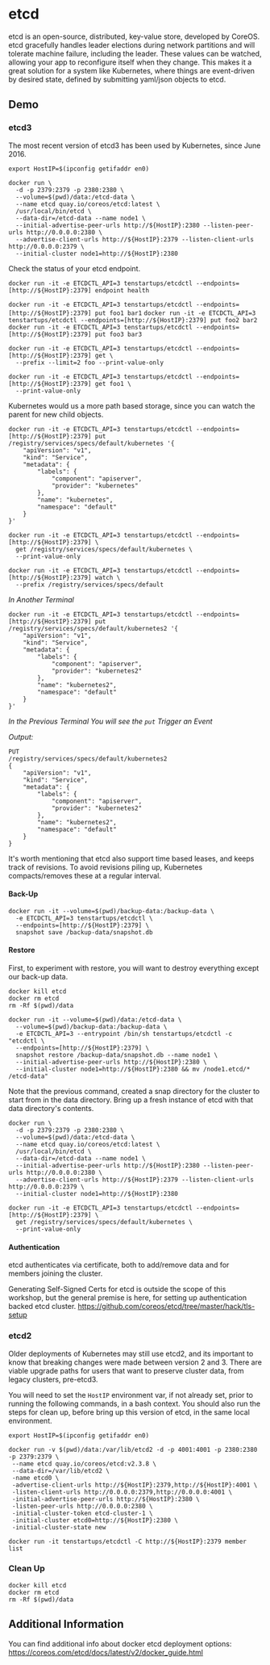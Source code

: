 # etcd
etcd is an open-source, distributed, key-value store, developed by CoreOS. etcd gracefully handles leader elections during network partitions and will tolerate machine failure, including the leader. These values can be watched, allowing your app to reconfigure itself when they change. This makes it a great solution for a system like Kubernetes, where things are event-driven by desired state, defined by submitting yaml/json objects to etcd.

## Demo

### etcd3
The most recent version of etcd3 has been used by Kubernetes, since June 2016.

`export HostIP=$(ipconfig getifaddr en0)`

```
docker run \
  -d -p 2379:2379 -p 2380:2380 \
  --volume=$(pwd)/data:/etcd-data \
  --name etcd quay.io/coreos/etcd:latest \
  /usr/local/bin/etcd \
  --data-dir=/etcd-data --name node1 \
  --initial-advertise-peer-urls http://${HostIP}:2380 --listen-peer-urls http://0.0.0.0:2380 \
  --advertise-client-urls http://${HostIP}:2379 --listen-client-urls http://0.0.0.0:2379 \
  --initial-cluster node1=http://${HostIP}:2380
```

Check the status of your etcd endpoint.

`docker run -it -e ETCDCTL_API=3 tenstartups/etcdctl --endpoints=[http://${HostIP}:2379] endpoint health`

`docker run -it -e ETCDCTL_API=3 tenstartups/etcdctl --endpoints=[http://${HostIP}:2379] put foo1 bar1`
`docker run -it -e ETCDCTL_API=3 tenstartups/etcdctl --endpoints=[http://${HostIP}:2379] put foo2 bar2`
`docker run -it -e ETCDCTL_API=3 tenstartups/etcdctl --endpoints=[http://${HostIP}:2379] put foo3 bar3`

```
docker run -it -e ETCDCTL_API=3 tenstartups/etcdctl --endpoints=[http://${HostIP}:2379] get \
  --prefix --limit=2 foo --print-value-only
```

```
docker run -it -e ETCDCTL_API=3 tenstartups/etcdctl --endpoints=[http://${HostIP}:2379] get foo1 \
  --print-value-only
```

Kubernetes would us a more path based storage, since you can watch the parent for new child objects.

```
docker run -it -e ETCDCTL_API=3 tenstartups/etcdctl --endpoints=[http://${HostIP}:2379] put /registry/services/specs/default/kubernetes '{ 
    "apiVersion": "v1",
    "kind": "Service",
    "metadata": {
        "labels": {
            "component": "apiserver",
            "provider": "kubernetes"
        },
        "name": "kubernetes",
        "namespace": "default"
    }
}'
```

```
docker run -it -e ETCDCTL_API=3 tenstartups/etcdctl --endpoints=[http://${HostIP}:2379] \
  get /registry/services/specs/default/kubernetes \
  --print-value-only
```

```
docker run -it -e ETCDCTL_API=3 tenstartups/etcdctl --endpoints=[http://${HostIP}:2379] watch \
  --prefix /registry/services/specs/default
```

*In Another Terminal*
```
docker run -it -e ETCDCTL_API=3 tenstartups/etcdctl --endpoints=[http://${HostIP}:2379] put /registry/services/specs/default/kubernetes2 '{ 
    "apiVersion": "v1",
    "kind": "Service",
    "metadata": {
        "labels": {
            "component": "apiserver",
            "provider": "kubernetes2"
        },
        "name": "kubernetes2",
        "namespace": "default"
    }
}'
```

*In the Previous Terminal You will see the `put` Trigger an Event*

*Output:*
```
PUT
/registry/services/specs/default/kubernetes2
{ 
    "apiVersion": "v1",
    "kind": "Service",
    "metadata": {
        "labels": {
            "component": "apiserver",
            "provider": "kubernetes2"
        },
        "name": "kubernetes2",
        "namespace": "default"
    }
}
```

It's worth mentioning that etcd also support time based leases, and keeps track of revisions. To avoid revisions piling up, Kubernetes compacts/removes these at a regular interval.

#### Back-Up
```
docker run -it --volume=$(pwd)/backup-data:/backup-data \
  -e ETCDCTL_API=3 tenstartups/etcdctl \
  --endpoints=[http://${HostIP}:2379] \
  snapshot save /backup-data/snapshot.db
```

#### Restore
First, to experiment with restore, you will want to destroy everything except our back-up data.
```
docker kill etcd
docker rm etcd
rm -Rf $(pwd)/data
```

```
docker run -it --volume=$(pwd)/data:/etcd-data \
  --volume=$(pwd)/backup-data:/backup-data \
  -e ETCDCTL_API=3 --entrypoint /bin/sh tenstartups/etcdctl -c "etcdctl \
  --endpoints=[http://${HostIP}:2379] \
  snapshot restore /backup-data/snapshot.db --name node1 \
  --initial-advertise-peer-urls http://${HostIP}:2380 \
  --initial-cluster node1=http://${HostIP}:2380 && mv /node1.etcd/* /etcd-data"
```

Note that the previous command, created a snap directory for the cluster to start from in the data directory. Bring up a fresh instance of etcd with that data directory's contents.

```
docker run \
  -d -p 2379:2379 -p 2380:2380 \
  --volume=$(pwd)/data:/etcd-data \
  --name etcd quay.io/coreos/etcd:latest \
  /usr/local/bin/etcd \
  --data-dir=/etcd-data --name node1 \
  --initial-advertise-peer-urls http://${HostIP}:2380 --listen-peer-urls http://0.0.0.0:2380 \
  --advertise-client-urls http://${HostIP}:2379 --listen-client-urls http://0.0.0.0:2379 \
  --initial-cluster node1=http://${HostIP}:2380
```

```
docker run -it -e ETCDCTL_API=3 tenstartups/etcdctl --endpoints=[http://${HostIP}:2379] \
  get /registry/services/specs/default/kubernetes \
  --print-value-only
```

#### Authentication
etcd authenticates via certificate, both to add/remove data and for members joining the cluster. 

Generating Self-Signed Certs for etcd is outside the scope of this workshop, but the general premise is here, for setting up authentication backed etcd cluster.
https://github.com/coreos/etcd/tree/master/hack/tls-setup

### etcd2
Older deployments of Kubernetes may still use etcd2, and its important to know that breaking changes were made between version 2 and 3. There are viable upgrade paths for users that want to preserve cluster data, from legacy clusters, pre-etcd3. 

You will need to set the `HostIP` environment var, if not already set, prior to running the following commands, in a bash context. You should also run the steps for clean up, before bring up this version of etcd, in the same local environment.

`export HostIP=$(ipconfig getifaddr en0)`

```
docker run -v $(pwd)/data:/var/lib/etcd2 -d -p 4001:4001 -p 2380:2380 -p 2379:2379 \
 --name etcd quay.io/coreos/etcd:v2.3.8 \
 --data-dir=/var/lib/etcd2 \
 -name etcd0 \
 -advertise-client-urls http://${HostIP}:2379,http://${HostIP}:4001 \
 -listen-client-urls http://0.0.0.0:2379,http://0.0.0.0:4001 \
 -initial-advertise-peer-urls http://${HostIP}:2380 \
 -listen-peer-urls http://0.0.0.0:2380 \
 -initial-cluster-token etcd-cluster-1 \
 -initial-cluster etcd0=http://${HostIP}:2380 \
 -initial-cluster-state new
```

`docker run -it tenstartups/etcdctl -C http://${HostIP}:2379 member list` <We use bash and start an interactive session.>

### Clean Up

```
docker kill etcd
docker rm etcd
rm -Rf $(pwd)/data
```

## Additional Information

You can find additional info about docker etcd deployment options: https://coreos.com/etcd/docs/latest/v2/docker_guide.html